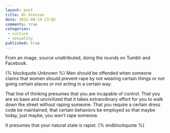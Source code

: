 ```yaml
---
layout: post
title: On dresses
date: 2012-09-19 23:02
comments: true
categories:
 - culture
 - sexuality
published: true
---
```


From an image, source unattributed, doing the rounds on Tumblr and Facebook.

<!-- more -->

{% blockquote Unknown %}
Men should be offended when someone claims that women should prevent rape by not wearing certain things or not going certain places or not acting in a certain way.

That line of thinking presumes that you are incapable of control. That you are so base and uncivilized that it takes extraordinary effort for you to walk down the street without raping someone. That you require a certain dress code be maintained, that certain behaviors be employed so that maybe today, just maybe, you won’t rape someone.

It presumes that your natural state is rapist.
{% endblockquote %}
